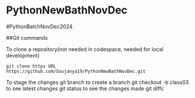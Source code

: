 # PythonNewBathNovDec

#PythonBatchNovDec2024

##Git commands


To clone a repository(not needed in codespace, needed for local development)

    git clone https URL https://github.com/Soujanya19/PythonNewBathNovDec.git

To stage the changes
    git branch
to create a branch
    git checkout -b class03
to see latest changes
    git status
to see the changes made
    git diffc